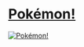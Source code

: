 # [Pokémon!](https://ahomemadepokedex.netlify.app)

[![Pokémon!](https://i.ibb.co/hKZ58gb/venusaur.png)](https://friendly-leakey-da22b4.netlify.app)


